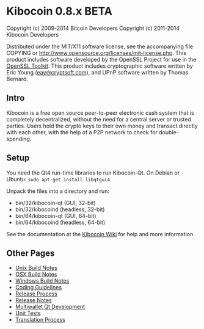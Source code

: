 Kibocoin 0.8.x BETA
====================

Copyright (c) 2009-2014 Bitcoin Developers
Copyright (c) 2011-2014 Kibocoin Developers

Distributed under the MIT/X11 software license, see the accompanying
file COPYING or http://www.opensource.org/licenses/mit-license.php.
This product includes software developed by the OpenSSL Project for use in the [OpenSSL Toolkit](http://www.openssl.org/). This product includes
cryptographic software written by Eric Young ([eay@cryptsoft.com](mailto:eay@cryptsoft.com)), and UPnP software written by Thomas Bernard.


Intro
---------------------
Kibocoin is a free open source peer-to-peer electronic cash system that is
completely decentralized, without the need for a central server or trusted
parties.  Users hold the crypto keys to their own money and transact directly
with each other, with the help of a P2P network to check for double-spending.


Setup
---------------------
You need the Qt4 run-time libraries to run Kibocoin-Qt. On Debian or Ubuntu:
	`sudo apt-get install libqtgui4`

Unpack the files into a directory and run:

- bin/32/kibocoin-qt (GUI, 32-bit)
- bin/32/kibocoind (headless, 32-bit)
- bin/64/kibocoin-qt (GUI, 64-bit)
- bin/64/kibocoind (headless, 64-bit)

See the documentation at the [Kibocoin Wiki](http://kibocoin.info)
for help and more information.


Other Pages
---------------------
- [Unix Build Notes](build-unix.md)
- [OSX Build Notes](build-osx.md)
- [Windows Build Notes](build-msw.md)
- [Coding Guidelines](coding.md)
- [Release Process](release-process.md)
- [Release Notes](release-notes.md)
- [Multiwallet Qt Development](multiwallet-qt.md)
- [Unit Tests](unit-tests.md)
- [Translation Process](translation_process.md)
